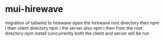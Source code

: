 # mui-hirewave
migration of tailwind to hirewave
open the hirewave root directory then npm i then client directory npm i the server also npm i
then from the root directory npm install concurrently both the client and server will be run
